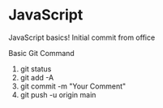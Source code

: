# JavaScript
JavaScript basics!
Initial commit from office

Basic Git Command
1. git status
2. git add -A
3. git commit -m "Your Comment"
4. git push -u origin main